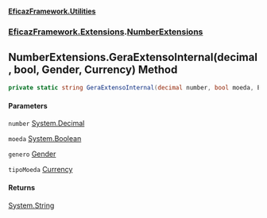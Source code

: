 #### [EficazFramework.Utilities](EficazFrameworkUtilities.md 'EficazFramework Utilities')
### [EficazFramework.Extensions](EficazFrameworkUtilities.md#EficazFramework.Extensions 'EficazFramework.Extensions').[NumberExtensions](EficazFramework.Extensions/NumberExtensions.md 'EficazFramework.Extensions.NumberExtensions')

## NumberExtensions.GeraExtensoInternal(decimal, bool, Gender, Currency) Method

```csharp
private static string GeraExtensoInternal(decimal number, bool moeda, EficazFramework.Extensions.NumberExtensions.Gender genero, EficazFramework.Extensions.NumberExtensions.Currency tipoMoeda=EficazFramework.Extensions.NumberExtensions.Currency.Real_BRL);
```
#### Parameters

<a name='EficazFramework.Extensions.NumberExtensions.GeraExtensoInternal(decimal,bool,EficazFramework.Extensions.NumberExtensions.Gender,EficazFramework.Extensions.NumberExtensions.Currency).number'></a>

`number` [System.Decimal](https://docs.microsoft.com/en-us/dotnet/api/System.Decimal 'System.Decimal')

<a name='EficazFramework.Extensions.NumberExtensions.GeraExtensoInternal(decimal,bool,EficazFramework.Extensions.NumberExtensions.Gender,EficazFramework.Extensions.NumberExtensions.Currency).moeda'></a>

`moeda` [System.Boolean](https://docs.microsoft.com/en-us/dotnet/api/System.Boolean 'System.Boolean')

<a name='EficazFramework.Extensions.NumberExtensions.GeraExtensoInternal(decimal,bool,EficazFramework.Extensions.NumberExtensions.Gender,EficazFramework.Extensions.NumberExtensions.Currency).genero'></a>

`genero` [Gender](EficazFramework.Extensions/NumberExtensions/Gender.md 'EficazFramework.Extensions.NumberExtensions.Gender')

<a name='EficazFramework.Extensions.NumberExtensions.GeraExtensoInternal(decimal,bool,EficazFramework.Extensions.NumberExtensions.Gender,EficazFramework.Extensions.NumberExtensions.Currency).tipoMoeda'></a>

`tipoMoeda` [Currency](EficazFramework.Extensions/NumberExtensions/Currency.md 'EficazFramework.Extensions.NumberExtensions.Currency')

#### Returns
[System.String](https://docs.microsoft.com/en-us/dotnet/api/System.String 'System.String')